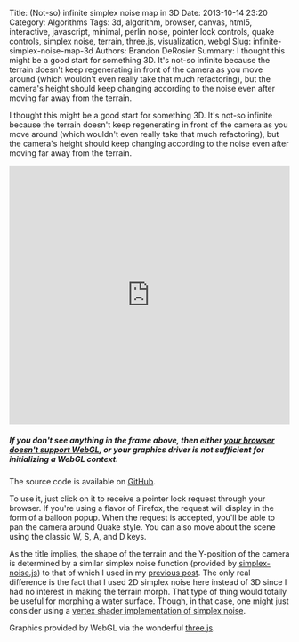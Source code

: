 Title: (Not-so) infinite simplex noise map in 3D
Date: 2013-10-14 23:20
Category: Algorithms
Tags: 3d, algorithm, browser, canvas, html5, interactive, javascript, minimal, perlin noise, pointer lock controls, quake controls, simplex noise, terrain, three.js, visualization, webgl
Slug: infinite-simplex-noise-map-3d
Authors: Brandon DeRosier
Summary: I thought this might be a good start for something 3D. It's not-so infinite because the terrain doesn't keep regenerating in front of the camera as you move around (which wouldn't even really take that much refactoring), but the camera's height should keep changing according to the noise even after moving far away from the terrain.

I thought this might be a good start for something 3D. It's not-so infinite because the terrain doesn't keep regenerating in front of the camera as you move around (which wouldn't even really take that much refactoring), but the camera's height should keep changing according to the noise even after moving far away from the terrain.
<!--more-->


<iframe src="http://bdero.me/threejs-tests/simplexmap/" height="465" width="100%" frameborder="no"></iframe><h5><strong>If you don't see anything in the frame above, then either <a title="Check if your browser supports WebGL" href="http://get.webgl.org/" target="_blank">your browser doesn't support WebGL</a>, or your graphics driver is not sufficient for initializing a WebGL context.</strong></h5>
The source code is available on <a title="Simplex terrain map source code" href="https://github.com/bdero/threejs-tests/blob/gh-pages/simplexmap/simplexmap.js" target="_blank">GitHub</a>.

To use it, just click on it to receive a pointer lock request through your browser. If you're using a flavor of Firefox, the request will display in the form of a balloon popup. When the request is accepted, you'll be able to pan the camera around Quake style. You can also move about the scene using the classic W, S, A, and D keys.

As the title implies, the shape of the terrain and the Y-position of the camera is determined by a similar simplex noise function (provided by <a title="simplex-noise.js Github repository" href="https://github.com/jwagner/simplex-noise.js" target="_blank">simplex-noise.js</a>) to that of which I used in my <a title="Some simplex noise" href="{filename}/3-some-simplex-noise.md">previous post</a>. The only real difference is the fact that I used 2D simplex noise here instead of 3D since I had no interest in making the terrain morph.
That type of thing would totally be useful for morphing a water surface. Though, in that case, one might just consider using a <a title="webgl-noise Github repository" href="https://github.com/ashima/webgl-noise" target="_blank">vertex shader implementation of simplex noise</a>.

Graphics provided by WebGL via the wonderful <a title="three.js Github repository" href="https://github.com/mrdoob/three.js" target="_blank">three.js</a>.
